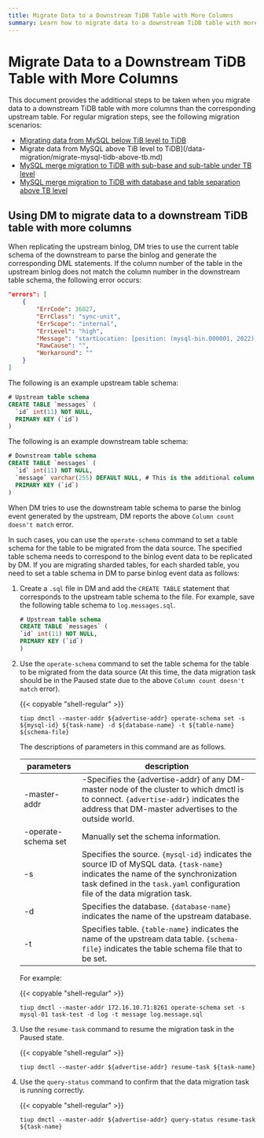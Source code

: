 ```yaml
---
title: Migrate Data to a Downstream TiDB Table with More Columns
summary: Learn how to migrate data to a downstream TiDB table with more columns than the corresponding upstream table.
---
```


# Migrate Data to a Downstream TiDB Table with More Columns

This document provides the additional steps to be taken when you migrate data to a downstream TiDB table with more columns than the corresponding upstream table. For regular migration steps, see the following migration scenarios:

- [Migrating data from MySQL below TiB level to TiDB](/data-migration/migrate-mysql-tidb-less-tb.md)
- Migrate data from MySQL above TiB level to TiDB](/data-migration/migrate-mysql-tidb-above-tb.md)
- [MySQL merge migration to TiDB with sub-base and sub-table under TB level](/data-migration/migrate-shared-mysql-tidb-less-tb.md)
- [MySQL merge migration to TiDB with database and table separation above TB level](/data-migration/migrate-shared-mysql-tidb-above-tb.md)

## Using DM to migrate data to a downstream TiDB table with more columns

When replicating the upstream binlog, DM tries to use the current table schema of the downstream to parse the binlog and generate the corresponding DML statements. If the column number of the table in the upstream binlog does not match the column number in the downstream table schema, the following error occurs:

```json
"errors": [
    {
        "ErrCode": 36027,
        "ErrClass": "sync-unit",
        "ErrScope": "internal",
        "ErrLevel": "high",
        "Message": "startLocation: [position: (mysql-bin.000001, 2022), gtid-set:09bec856-ba95-11ea-850a-58f2b4af5188:1-9 ], endLocation: [ position: (mysql-bin.000001, 2022), gtid-set: 09bec856-ba95-11ea-850a-58f2b4af5188:1-9]: gen insert sqls failed, schema: log, table: messages: Column count doesn't match value count: 3 (columns) vs 2 (values)",
        "RawCause": "",
        "Workaround": ""
    }
]
```

The following is an example upstream table schema:

```sql
# Upstream table schema
CREATE TABLE `messages` (
  `id` int(11) NOT NULL,
  PRIMARY KEY (`id`)
)
```

The following is an example downstream table schema:

```sql
# Downstream table schema
CREATE TABLE `messages` (
  `id` int(11) NOT NULL,
  `message` varchar(255) DEFAULT NULL, # This is the additional column that only exists in the downstream table.
  PRIMARY KEY (`id`)
)
```

When DM tries to use the downstream table schema to parse the binlog event generated by the upstream, DM reports the above `Column count doesn't match` error.

In such cases, you can use the `operate-schema` command to set a table schema for the table to be migrated from the data source. The specified table schema needs to correspond to the binlog event data to be replicated by DM. If you are migrating sharded tables, for each sharded table, you need to set a table schema in DM to parse binlog event data as follows:

1. Create a `.sql` file in DM and add the `CREATE TABLE` statement that corresponds to the upstream table schema to the file. For example, save the following table schema to `log.messages.sql`.

    ```sql
    # Upstream table schema
    CREATE TABLE `messages` (
    `id` int(11) NOT NULL,
    PRIMARY KEY (`id`)
    )
    ```

2. Use the `operate-schema` command to set the table schema for the table to be migrated from the data source (At this time, the data migration task should be in the Paused state due to the above `Column count doesn't match` error).

    {{< copyable "shell-regular" >}}

    ```
    tiup dmctl --master-addr ${advertise-addr} operate-schema set -s ${mysql-id} ${task-name} -d ${database-name} -t ${table-name} ${schema-file}
    ```

    The descriptions of parameters in this command are as follows.

    |parameters |description|
    |- |-|
    |-master-addr |-Specifies the {advertise-addr} of any DM-master node of the cluster to which dmctl is to connect. `{advertise-addr}` indicates the address that DM-master advertises to the outside world.|
    |-operate-schema set| Manually set the schema information.|
    |-s | Specifies the source. `{mysql-id}` indicates the source ID of MySQL data. `{task-name}` indicates the name of the synchronization task defined in the `task.yaml` configuration file of the data migration task.|
    |-d | Specifies the database. `{database-name}` indicates the name of the upstream database. |
    |-t |Specifies table. `{table-name}` indicates the name of the upstream data table. `{schema-file}` indicates the table schema file that to be set.|

    For example:

    {{< copyable "shell-regular" >}}

    ```
    tiup dmctl --master-addr 172.16.10.71:8261 operate-schema set -s mysql-01 task-test -d log -t message log.message.sql
    ```

3. Use the `resume-task` command to resume the migration task in the Paused state.

    {{< copyable "shell-regular" >}}

    ```
    tiup dmctl --master-addr ${advertise-addr} resume-task ${task-name}
    ```

4. Use the `query-status` command to confirm that the data migration task is running correctly.

    {{< copyable "shell-regular" >}}

    ```
    tiup dmctl --master-addr ${advertise-addr} query-status resume-task ${task-name}
    ```
